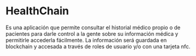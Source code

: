 # HealthChain

Es una aplicación que permite consultar el historial médico propio o de pacientes para darle control a la gente sobre su información médica y permitirle accederla fácilmente. La información será guardada en blockchain y accesada a través de roles de usuario y/o con una tarjeta nfc.
